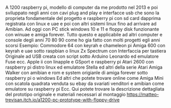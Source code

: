 A 1200 raspberry pi, modello di computer da me prodotto nel 2013 e poi sviluppato negli anni
con cavi plug and play e interfacce usb che sono la proprieta fondamentale del progetto e raspberry
pi con sd card dapprima registrata con linux e uae e poi con altri sistemi linux fino ad arrivare ad Amibian.
Ad oggi con PC stick windows 10 e 11 e floppy disk funzionante con winuae e amiga forever.
Tutto questo e applicabile ad altri computer e console degli anni 70 80 90 come ho gia fatto con molti progetti egli anni scorsi
Esempio: Commodore 64 con keyrah e chameleon pi
Amiga 600 con keyrah e uae sotto raspbian o linux
Zx Spectrum con Interfaccia per tastiera Originale ad USB creata con script sotto Arduino Leonardo ed emulatore Fuse ecc.
Apple ii con linapple e GSport e raspberry pi
Atari 2600 con raspberry pi distro linux ed emulatore Stella ed altri della serie Atari
Amiga Walker con amibian e rom e system origianle di amiga forever sotto raspberry pi o windows
Ed altri che potete trovare online come Amiga Mini con scatola quadrata venduta su ebay da svariati venditori e amibian come emulatore su raspberry pi
Ecc.
Qui potete trovare la descrizione dettagliata del prototipo originale e materiali necessari al montaggio https://matteo-trevisan.itch.io/a1200-pc-prototype-with-floppy-drive
